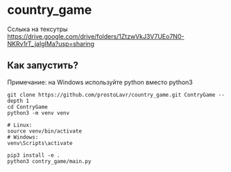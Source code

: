 # country_game


Сслыка на тексутры https://drive.google.com/drive/folders/1ZtzwVkJ3V7UEo7N0-NKRv1rT_jaIgIMa?usp=sharing 

## Как запустить?
Примечание: на Windows используйте python вместо python3

```shell
git clone https://github.com/prostoLavr/country_game.git ContryGame --depth 1
cd ContryGame
python3 -m venv venv
```

```shell
# Linux:
source venv/bin/activate
# Windows:
venv\Scripts\activate
```

```shell
pip3 install -e .
python3 contry_game/main.py
```
